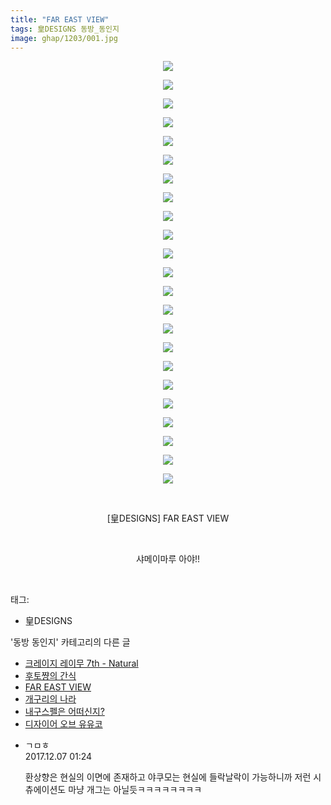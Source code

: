 ```yaml
---
title: "FAR EAST VIEW"
tags: 皇DESIGNS 동방_동인지
image: ghap/1203/001.jpg
---
```

<div class="article">
<p style="text-align: center; clear: none; float: none;"><img src="{{ site.nasurl }}/ghap/1203/001.jpg"/></p>
<p style="text-align: center; clear: none; float: none;"><img src="{{ site.nasurl }}/ghap/1203/002.jpg"/></p>
<p style="text-align: center; clear: none; float: none;"><img src="{{ site.nasurl }}/ghap/1203/003.jpg"/></p>
<p style="text-align: center; clear: none; float: none;"><img src="{{ site.nasurl }}/ghap/1203/004.jpg"/></p>
<p style="text-align: center; clear: none; float: none;"><img src="{{ site.nasurl }}/ghap/1203/005.jpg"/></p>
<p style="text-align: center; clear: none; float: none;"><img src="{{ site.nasurl }}/ghap/1203/006.jpg"/></p>
<p style="text-align: center; clear: none; float: none;"><img src="{{ site.nasurl }}/ghap/1203/007.jpg"/></p>
<p style="text-align: center; clear: none; float: none;"><img src="{{ site.nasurl }}/ghap/1203/008.jpg"/></p>
<p style="text-align: center; clear: none; float: none;"><img src="{{ site.nasurl }}/ghap/1203/009.jpg"/></p>
<p style="text-align: center; clear: none; float: none;"><img src="{{ site.nasurl }}/ghap/1203/010.jpg"/></p>
<p style="text-align: center; clear: none; float: none;"><img src="{{ site.nasurl }}/ghap/1203/011.jpg"/></p>
<p style="text-align: center; clear: none; float: none;"><img src="{{ site.nasurl }}/ghap/1203/012.jpg"/></p>
<p style="text-align: center; clear: none; float: none;"><img src="{{ site.nasurl }}/ghap/1203/013.jpg"/></p>
<p style="text-align: center; clear: none; float: none;"><img src="{{ site.nasurl }}/ghap/1203/014.jpg"/></p>
<p style="text-align: center; clear: none; float: none;"><img src="{{ site.nasurl }}/ghap/1203/015.jpg"/></p>
<p style="text-align: center; clear: none; float: none;"><img src="{{ site.nasurl }}/ghap/1203/016.jpg"/></p>
<p style="text-align: center; clear: none; float: none;"><img src="{{ site.nasurl }}/ghap/1203/017.jpg"/></p>
<p style="text-align: center; clear: none; float: none;"><img src="{{ site.nasurl }}/ghap/1203/018.jpg"/></p>
<p style="text-align: center; clear: none; float: none;"><img src="{{ site.nasurl }}/ghap/1203/019.jpg"/></p>
<p style="text-align: center; clear: none; float: none;"><img src="{{ site.nasurl }}/ghap/1203/020.jpg"/></p>
<p style="text-align: center; clear: none; float: none;"><img src="{{ site.nasurl }}/ghap/1203/021.jpg"/></p>
<p style="text-align: center; clear: none; float: none;"><img src="{{ site.nasurl }}/ghap/1203/022.jpg"/></p>
<p style="text-align: center; clear: none; float: none;"><img src="{{ site.nasurl }}/ghap/1203/023.jpg"/></p>
<p style="text-align: center; clear: none; float: none;"><br/></p>
<p style="text-align: center; clear: none; float: none;">[皇DESIGNS] FAR EAST VIEW</p>
<p style="text-align: center; clear: none; float: none;"><br/></p>
<p style="text-align: center; clear: none; float: none;">샤메이마루 아야!!</p>
<p><br/></p>
</div><div class="tagTrail">
<p>태그: </p>
<ul>
<li>皇DESIGNS</li>
</ul>
</div><div class="another">
<p>'동방 동인지' 카테고리의 다른 글</p>
<ul>
<li><a href="/2016-07-29-ghap_1207">크레이지 레이무 7th - Natural</a></li>
<li><a href="/2016-07-29-ghap_1206">후토쨩의 간식</a></li>
<li><a href="/2016-07-29-ghap_1203">FAR EAST VIEW</a></li>
<li><a href="/2016-07-29-ghap_1202">개구리의 나라</a></li>
<li><a href="/2016-07-29-ghap_1201">내구스펠은 어떠신지?</a></li>
<li><a href="/2016-07-29-ghap_1200">디자이어 오브 유유코</a></li>
</ul>
</div><div class="cb_module cb_fluid">
<div class="cb_wrt cb_profile">
<div class="comment">
<ul>
<li class="cb_thumb_off" id="comment15146503">
<div class="cb_comment_area">
<div class="cb_info_area">
<div class="cb_section">
<span class="cb_nick_name">ㄱㅁㅎ</span>
</div>
<div class="cb_section">
<span class="cb_date">2017.12.07 01:24 </span>
</div>
</div>
<div class="cb_dsc_comment">
<p class="cb_dsc">
											환상향은 현실의 이면에 존재하고 야쿠모는 현실에 들락날락이 가능하니까 저런 시츄에이션도 마냥 개그는 아닐듯ㅋㅋㅋㅋㅋㅋㅋㅋ
										</p>
</div>
</div></li>
</ul>
</div>
</div><!-- commentList close -->
</div>
<br/>
<p id="refer"></p>
<br/>
